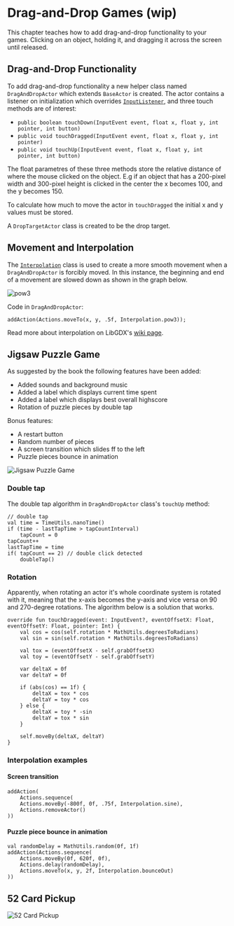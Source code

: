 # Drag-and-Drop Games (wip)
This chapter teaches how to add drag-and-drop functionality to your games. Clicking on an object, holding it, and dragging it across the screen until released.

## Drag-and-Drop Functionality
To add drag-and-drop functionality a new helper class named `DragAndDropActor` which extends `BaseActor` is created. The actor contains a listener on initialization which overrides [`InputListener`](https://libgdx.badlogicgames.com/ci/nightlies/docs/api/com/badlogic/gdx/scenes/scene2d/InputListener.html), and three touch methods are of interest: 
* `public boolean touchDown(InputEvent event, float x, float y, int pointer, int button)`
* `public void touchDragged(InputEvent event, float x, float y, int pointer)`
* `public void touchUp(InputEvent event, float x, float y, int pointer, int button)`

The float parametres of these three methods store the relative distance of where the mouse clicked on the object. E.g if an object that has a 200-pixel width and 300-pixel height is clicked in the center the x becomes 100, and the y becomes 150.

To calculate how much to move the actor in `touchDragged` the initial x and y values must be stored.

A `DropTargetActor` class is created to be the drop target.

## Movement and Interpolation
The [`Interpolation`](https://github.com/libgdx/libgdx/wiki/Interpolation) class is used to create a more smooth movement when a `DragAndDropActor` is forcibly moved. In this instance, the beginning and end of a movement are slowed down as shown in the graph below. 

![pow3](https://cloud.githubusercontent.com/assets/1666014/15840452/9b2c6b34-2c52-11e6-8e66-fe467a605220.png)

Code in `DragAndDropActor`:
```
addAction(Actions.moveTo(x, y, .5f, Interpolation.pow3));
```

Read more about interpolation on LibGDX's [wiki page](https://github.com/libgdx/libgdx/wiki/Interpolation).

## Jigsaw Puzzle Game
As suggested by the book the following features have been added:
* Added sounds and background music
* Added a label which displays current time spent
* Added a label which displays best overall highscore
* Rotation of puzzle pieces by double tap

Bonus features:
* A restart button
* Random number of pieces
* A screen transition which slides ff to the left
* Puzzle pieces bounce in animation

![Jigsaw Puzzle Game](https://user-images.githubusercontent.com/4059636/61556273-ad722780-aa61-11e9-81b5-5d2c5ecb1e5e.png)

### Double tap
The double tap algorithm in `DragAndDropActor` class's `touchUp` method:
```
// double tap
val time = TimeUtils.nanoTime()
if (time - lastTapTime > tapCountInterval)
    tapCount = 0
tapCount++
lastTapTime = time
if( tapCount == 2) // double click detected
    doubleTap()
```

### Rotation
Apparently, when rotating an actor it's whole coordinate system is rotated with it, meaning that the x-axis becomes the y-axis and vice versa on 90 and 270-degree rotations. The algorithm below is a solution that works.
```
override fun touchDragged(event: InputEvent?, eventOffsetX: Float, eventOffsetY: Float, pointer: Int) {
    val cos = cos(self.rotation * MathUtils.degreesToRadians)
    val sin = sin(self.rotation * MathUtils.degreesToRadians)

    val tox = (eventOffsetX - self.grabOffsetX)
    val toy = (eventOffsetY - self.grabOffsetY)

    var deltaX = 0f
    var deltaY = 0f

    if (abs(cos) == 1f) {
        deltaX = tox * cos
        deltaY = toy * cos
    } else {
        deltaX = toy * -sin
        deltaY = tox * sin
    }

    self.moveBy(deltaX, deltaY)
}
```

### Interpolation examples
#### Screen transition
```
addAction(
    Actions.sequence(
    Actions.moveBy(-800f, 0f, .75f, Interpolation.sine),
    Actions.removeActor()
))
```

#### Puzzle piece bounce in animation
```
val randomDelay = MathUtils.random(0f, 1f)
addAction(Actions.sequence(
    Actions.moveBy(0f, 620f, 0f),
    Actions.delay(randomDelay),
    Actions.moveTo(x, y, 2f, Interpolation.bounceOut)
))
```

## 52 Card Pickup
![52 Card Pickup](https://user-images.githubusercontent.com/4059636/61574574-dd511780-aac1-11e9-8d19-87b44ddfe8f5.png)
